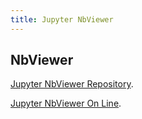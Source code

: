 ```yaml
---
title: Jupyter NbViewer
---
```


## NbViewer

[Jupyter NbViewer Repository](https://github.com/jupyter/nbviewer).

[Jupyter NbViewer On Line](https://nbviewer.jupyter.org/).
